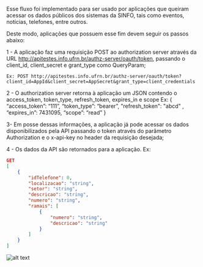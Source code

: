 Esse fluxo foi implementado para ser usado por aplicações que queiram acessar os dados públicos dos sistemas da SINFO, tais como eventos, notícias, telefones, entre outros. 

Deste modo, aplicações que possuem esse fim devem seguir os passos abaixo:

1 - A aplicação faz uma requisição POST ao authorization server através da URL http://apitestes.info.ufrn.br/authz-server/oauth/token, passando o client_id, client_secret e grant_type como QueryParam;

    Ex: POST http://apitestes.info.ufrn.br/authz-server/oauth/token?client_id=AppId&client_secret=AppSecret&grant_type=client_credentials

2 - O authorization server retorna à aplicação um JSON contendo o access_token, token_type, refresh_token, expires_in e scope
Ex: { “access_token”: “111”, “token_type”: “bearer”, "refresh_token": "abcd" , “expires_in”: 7431095, “scope”: “read” }

3- Em posse dessas informações, a aplicação já pode acessar os dados disponibilizados pela API passando o token através do parâmetro Authorization e o x-api-key no header da requisição desejada;


4 - Os dados da API são retornados para a aplicação.
Ex:

```json
GET 
[
	{
		"idTelefone": 0,
		"localizacao": "string",
		"setor": "string",
		"descricao": "string",
		"numero": "string",
		"ramais": [
			{
				"numero": "string",
				"descricao": "string"
			}
		]
	}
]
```

![alt text](https://api.ufrn.br/images/client_credentials_ufrn.png)